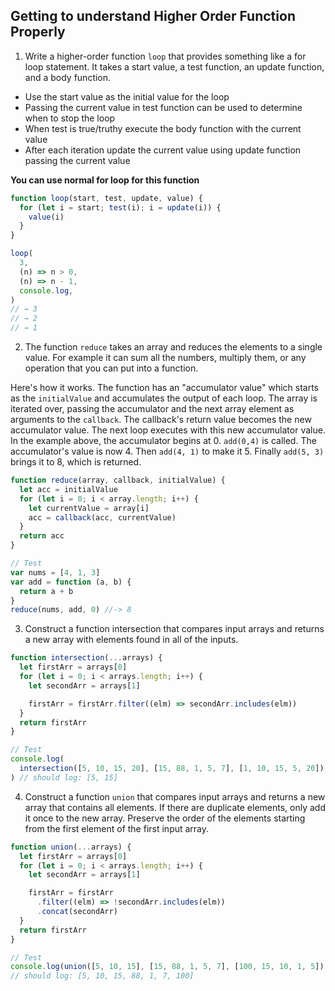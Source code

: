 ## Getting to understand Higher Order Function Properly

1. Write a higher-order function `loop` that provides something like a for loop statement. It takes a start value, a test function, an update function, and a body function.

- Use the start value as the initial value for the loop
- Passing the current value in test function can be used to determine when to stop the loop
- When test is true/truthy execute the body function with the current value
- After each iteration update the current value using update function passing the current value

**You can use normal for loop for this function**

```js
function loop(start, test, update, value) {
  for (let i = start; test(i); i = update(i)) {
    value(i)
  }
}

loop(
  3,
  (n) => n > 0,
  (n) => n - 1,
  console.log,
)
// → 3
// → 2
// → 1
```

2. The function `reduce` takes an array and reduces the elements to a single value. For example it can sum all the numbers, multiply them, or any operation that you can put into a function.

Here's how it works. The function has an "accumulator value" which starts as the `initialValue` and accumulates the output of each loop. The array is iterated over, passing the accumulator and the next array element as arguments to the `callback`. The callback's return value becomes the new accumulator value. The next loop executes with this new accumulator value. In the example above, the accumulator begins at 0. `add(0,4)` is called. The accumulator's value is now 4. Then `add(4, 1)` to make it 5. Finally `add(5, 3)` brings it to 8, which is returned.

```js
function reduce(array, callback, initialValue) {
  let acc = initialValue
  for (let i = 0; i < array.length; i++) {
    let currentValue = array[i]
    acc = callback(acc, currentValue)
  }
  return acc
}

// Test
var nums = [4, 1, 3]
var add = function (a, b) {
  return a + b
}
reduce(nums, add, 0) //-> 8
```

3. Construct a function intersection that compares input arrays and returns a new array with elements found in all of the inputs.

```js
function intersection(...arrays) {
  let firstArr = arrays[0]
  for (let i = 0; i < arrays.length; i++) {
    let secondArr = arrays[1]

    firstArr = firstArr.filter((elm) => secondArr.includes(elm))
  }
  return firstArr
}

// Test
console.log(
  intersection([5, 10, 15, 20], [15, 88, 1, 5, 7], [1, 10, 15, 5, 20]),
) // should log: [5, 15]
```

4. Construct a function `union` that compares input arrays and returns a new array that contains all elements. If there are duplicate elements, only add it once to the new array. Preserve the order of the elements starting from the first element of the first input array.

```js
function union(...arrays) {
  let firstArr = arrays[0]
  for (let i = 0; i < arrays.length; i++) {
    let secondArr = arrays[1]

    firstArr = firstArr
      .filter((elm) => !secondArr.includes(elm))
      .concat(secondArr)
  }
  return firstArr
}

// Test
console.log(union([5, 10, 15], [15, 88, 1, 5, 7], [100, 15, 10, 1, 5]))
// should log: [5, 10, 15, 88, 1, 7, 100]
```
